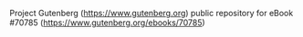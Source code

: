 Project Gutenberg (https://www.gutenberg.org) public repository for
eBook #70785 (https://www.gutenberg.org/ebooks/70785)
